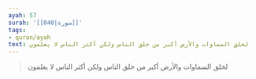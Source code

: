 ```yaml
---
ayah: 57
surah: '[[040|سورة]]'
tags:
- quran/ayah
text: لخلق السماوات والأرض أكبر من خلق الناس ولكن أكثر الناس لا يعلمون
---
```

> لخلق السماوات والأرض أكبر من خلق الناس ولكن أكثر الناس لا يعلمون
